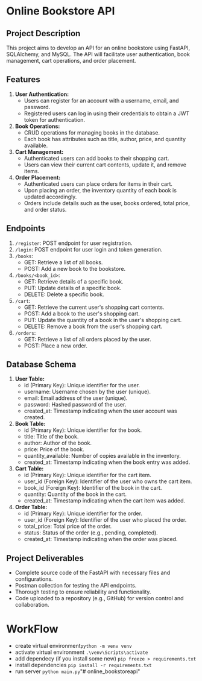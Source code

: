 # Online Bookstore API

## Project Description
This project aims to develop an API for an online bookstore using FastAPI, SQLAlchemy, and MySQL. The API will facilitate user authentication, book management, cart operations, and order placement. 

## Features
1. **User Authentication:**
   - Users can register for an account with a username, email, and password.
   - Registered users can log in using their credentials to obtain a JWT token for authentication.
2. **Book Operations:**
   - CRUD operations for managing books in the database.
   - Each book has attributes such as title, author, price, and quantity available.
3. **Cart Management:**
   - Authenticated users can add books to their shopping cart.
   - Users can view their current cart contents, update it, and remove items.
4. **Order Placement:**
   - Authenticated users can place orders for items in their cart.
   - Upon placing an order, the inventory quantity of each book is updated accordingly.
   - Orders include details such as the user, books ordered, total price, and order status.

## Endpoints
1. `/register`: POST endpoint for user registration.
2. `/login`: POST endpoint for user login and token generation.
3. `/books`:
   - GET: Retrieve a list of all books.
   - POST: Add a new book to the bookstore.
4. `/books/<book_id>`:
   - GET: Retrieve details of a specific book.
   - PUT: Update details of a specific book.
   - DELETE: Delete a specific book.
5. `/cart`:
   - GET: Retrieve the current user's shopping cart contents.
   - POST: Add a book to the user's shopping cart.
   - PUT: Update the quantity of a book in the user's shopping cart.
   - DELETE: Remove a book from the user's shopping cart.
6. `/orders`:
   - GET: Retrieve a list of all orders placed by the user.
   - POST: Place a new order.

## Database Schema
1. **User Table:**
   - id (Primary Key): Unique identifier for the user.
   - username: Username chosen by the user (unique).
   - email: Email address of the user (unique).
   - password: Hashed password of the user.
   - created_at: Timestamp indicating when the user account was created.
2. **Book Table:**
   - id (Primary Key): Unique identifier for the book.
   - title: Title of the book.
   - author: Author of the book.
   - price: Price of the book.
   - quantity_available: Number of copies available in the inventory.
   - created_at: Timestamp indicating when the book entry was added.
3. **Cart Table:**
   - id (Primary Key): Unique identifier for the cart item.
   - user_id (Foreign Key): Identifier of the user who owns the cart item.
   - book_id (Foreign Key): Identifier of the book in the cart.
   - quantity: Quantity of the book in the cart.
   - created_at: Timestamp indicating when the cart item was added.
4. **Order Table:**
   - id (Primary Key): Unique identifier for the order.
   - user_id (Foreign Key): Identifier of the user who placed the order.
   - total_price: Total price of the order.
   - status: Status of the order (e.g., pending, completed).
   - created_at: Timestamp indicating when the order was placed.

## Project Deliverables
- Complete source code of the FastAPI with necessary files and configurations.
- Postman collection for testing the API endpoints.
- Thorough testing to ensure reliability and functionality.
- Code uploaded to a repository (e.g., GitHub) for version control and collaboration.

# WorkFlow 
- create virtual environment`python -m venv venv`
- activate virtual environment `.\venv\Scripts\activate`
- add dependecy (if you install some new) `pip freeze > requirements.txt`
- install dependencies `pip install -r requirements.txt`
- run server `python main.py`"# online_bookstoreapi" 
